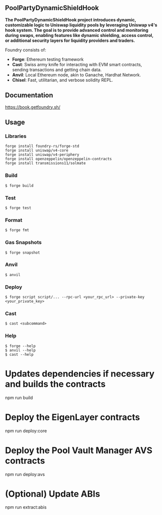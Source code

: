 ## PoolPartyDynamicShieldHook

**The PoolPartyDynamicShieldHook project introduces dynamic, customizable logic to Uniswap liquidity pools by leveraging Uniswap v4's hook system. The goal is to provide advanced control and monitoring during swaps, enabling features like dynamic shielding, access control, or additional security layers for liquidity providers and traders.**

Foundry consists of:

- **Forge**: Ethereum testing framework
- **Cast**: Swiss army knife for interacting with EVM smart contracts, sending transactions and getting chain data.
- **Anvil**: Local Ethereum node, akin to Ganache, Hardhat Network.
- **Chisel**: Fast, utilitarian, and verbose solidity REPL.

## Documentation

https://book.getfoundry.sh/

## Usage

### Libraries

```shell
forge install foundry-rs/forge-std
forge install uniswap/v4-core
forge install uniswap/v4-periphery
forge install openzeppelin/openzeppelin-contracts
forge install transmissions11/solmate
```

### Build

```shell
$ forge build
```

### Test

```shell
$ forge test
```

### Format

```shell
$ forge fmt
```

### Gas Snapshots

```shell
$ forge snapshot
```

### Anvil

```shell
$ anvil
```

### Deploy

```shell
$ forge script script/... --rpc-url <your_rpc_url> --private-key <your_private_key>
```

### Cast

```shell
$ cast <subcommand>
```

### Help

```shell
$ forge --help
$ anvil --help
$ cast --help
```


# Updates dependencies if necessary and builds the contracts 
npm run build

# Deploy the EigenLayer contracts
npm run deploy:core

# Deploy the Pool Vault Manager AVS contracts
npm run deploy:avs

# (Optional) Update ABIs
npm run extract:abis
 

